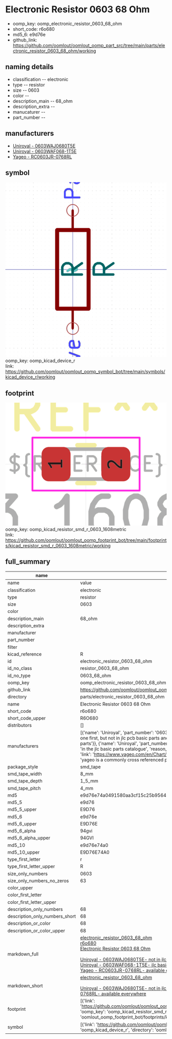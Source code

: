 # Electronic Resistor 0603 68 Ohm

  
* oomp_key: oomp_electronic_resistor_0603_68_ohm 
* short_code: r6o680
* md5_6: e9d76e  
* github_link: https://github.com/oomlout/oomlout_oomp_part_src/tree/main/parts/electronic_resistor_0603_68_ohm/working  
## naming details
* classification -- electronic
* type -- resistor
* size -- 0603
* color -- 
* description_main -- 68_ohm
* description_extra -- 
* manucaturer -- 
* part_number -- 


## manufacturers
* [Uniroyal - 0603WAJ0680T5E]()  
* [Uniroyal - 0603WAF068-1T5E]()  
* [Yageo - RC0603JR-0768RL](https://www.yageo.com/en/Chart/Download/pdf/RC0603JR-0768RL)  

## symbol

![](symbol/0/working/working_600.png)  
oomp_key: oomp_kicad_device_r  
link: https://github.com/oomlout/oomlout_oomp_symbol_bot/tree/main/symbols/kicad_device_r/working  

## footprint

![](footprint/0/working/working_600.png)  
oomp_key: oomp_kicad_resistor_smd_r_0603_1608metric  
link: https://github.com/oomlout/oomlout_oomp_footprint_bot/tree/main/footprints/kicad_resistor_smd_r_0603_1608metric/working  

## full_summary
| name | value | 
| --- | --- | 
| name | value | 
| classification | electronic | 
| type | resistor | 
| size | 0603 | 
| color |  | 
| description_main | 68_ohm | 
| description_extra |  | 
| manufacturer |  | 
| part_number |  | 
| filter |  | 
| kicad_reference | R | 
| id | electronic_resistor_0603_68_ohm | 
| id_no_class | resistor_0603_68_ohm | 
| id_no_type | 0603_68_ohm | 
| oomp_key | oomp_electronic_resistor_0603_68_ohm | 
| github_link | https://github.com/oomlout/oomlout_oomp_part_src/tree/main/parts/electronic_resistor_0603_68_ohm/working | 
| directory | parts/electronic_resistor_0603_68_ohm | 
| name | Electronic Resistor 0603 68 Ohm | 
| short_code | r6o680 | 
| short_code_upper | R6O680 | 
| distributors | [] | 
| manufacturers | [{'name': 'Uniroyal', 'part_number': '0603WAJ0680T5E', 'link': '', 'id': 'manufacturer_uniroyal', 'note': {'reason': 'did this one first, but not in jlc pcb basic parts and 1 percent are and they are the same price', 'reason_short': 'not in jlc basic parts'}}, {'name': 'Uniroyal', 'part_number': '0603WAF068-1T5E', 'link': '', 'id': 'manufacturer_uniroyal', 'note': {'reason': 'in the jlc basic parts catalogue', 'reason_short': 'jlc basic part'}}, {'name': 'Yageo', 'part_number': 'RC0603JR-0768RL', 'link': 'https://www.yageo.com/en/Chart/Download/pdf/RC0603JR-0768RL', 'id': 'manufacturer_yageo', 'note': {'reason': 'yageo is a commonly cross referenced part number', 'reason_short': 'available everywhere'}}] | 
| package_style | smd_tape | 
| smd_tape_width | 8_mm | 
| smd_tape_depth | 1_5_mm | 
| smd_tape_pitch | 4_mm | 
| md5 | e9d76e74a0491580aa3cf15c25b95642 | 
| md5_5 | e9d76 | 
| md5_5_upper | E9D76 | 
| md5_6 | e9d76e | 
| md5_6_upper | E9D76E | 
| md5_6_alpha | 94gvi | 
| md5_6_alpha_upper | 94GVI | 
| md5_10 | e9d76e74a0 | 
| md5_10_upper | E9D76E74A0 | 
| type_first_letter | r | 
| type_first_letter_upper | R | 
| size_only_numbers | 0603 | 
| size_only_numbers_no_zeros | 63 | 
| color_upper |  | 
| color_first_letter |  | 
| color_first_letter_upper |  | 
| description_only_numbers | 68 | 
| description_only_numbers_short | 68 | 
| description_or_color | 68 | 
| description_or_color_upper | 68 | 
| markdown_full | [electronic_resistor_0603_68_ohm](https://github.com/oomlout/oomlout_oomp_part_src/tree/main/parts/electronic_resistor_0603_68_ohm/working)<br>[r6o680](https://github.com/oomlout/oomlout_oomp_part_src/tree/main/parts/electronic_resistor_0603_68_ohm/working)<br>[Electronic Resistor 0603 68 Ohm](https://github.com/oomlout/oomlout_oomp_part_src/tree/main/parts/electronic_resistor_0603_68_ohm/working)<br><br>[Uniroyal - 0603WAJ0680T5E- not in jlc basic parts]() [(L)  ](https://www.lcsc.com/search?q=0603WAJ0680T5E)[(D)  ](https://www.digikey.com/en/products?keywords=0603WAJ0680T5E)[(M)  ](https://www.mouser.com/Search/Refine?Keyword=0603WAJ0680T5E)[(N)  ](https://www.newark.com/search?st=0603WAJ0680T5E)[(SZ)  ](https://so.szlcsc.com/global.html?k=0603WAJ0680T5E)<br>[Uniroyal - 0603WAF068-1T5E- jlc basic part]() [(L)  ](https://www.lcsc.com/search?q=0603WAF068-1T5E)[(D)  ](https://www.digikey.com/en/products?keywords=0603WAF068-1T5E)[(M)  ](https://www.mouser.com/Search/Refine?Keyword=0603WAF068-1T5E)[(N)  ](https://www.newark.com/search?st=0603WAF068-1T5E)[(SZ)  ](https://so.szlcsc.com/global.html?k=0603WAF068-1T5E)<br>[Yageo - RC0603JR-0768RL- available everywhere](https://www.yageo.com/en/Chart/Download/pdf/RC0603JR-0768RL) [(L)  ](https://www.lcsc.com/search?q=RC0603JR-0768RL)[(D)  ](https://www.digikey.com/en/products?keywords=RC0603JR-0768RL)[(M)  ](https://www.mouser.com/Search/Refine?Keyword=RC0603JR-0768RL)[(N)  ](https://www.newark.com/search?st=RC0603JR-0768RL)[(SZ)  ](https://so.szlcsc.com/global.html?k=RC0603JR-0768RL)<br> | 
| markdown_short | [electronic_resistor_0603_68_ohm](https://github.com/oomlout/oomlout_oomp_part_src/tree/main/parts/electronic_resistor_0603_68_ohm/working)<br><br>[Uniroyal - 0603WAJ0680T5E- not in jlc basic parts]()[Uniroyal - 0603WAF068-1T5E- jlc basic part]()[Yageo - RC0603JR-0768RL- available everywhere](https://www.yageo.com/en/Chart/Download/pdf/RC0603JR-0768RL) | 
| footprint | [{'link': 'https://github.com/oomlout/oomlout_oomp_footprint_bot/tree/main/foootprntss/kicad_resistor_smd_r_0603_1608metric', 'oomp_key': 'oomp_kicad_resistor_smd_r_0603_1608metric', 'directory': 'oomlout_oomp_footprint_bot/footprints/kicad_resistor_smd_r_0603_1608metric//working/working.kicad_mod'}] | 
| symbol | [{'link': 'https://github.com/oomlout/oomlout_oomp_symbol_bot/tree/main/symbols/kicad_device_r', 'oomp_key': 'oomp_kicad_device_r', 'directory': 'oomlout_oomp_symbol_bot/symbols/kicad_device_r//working/working.kicad_sym'}] | 
